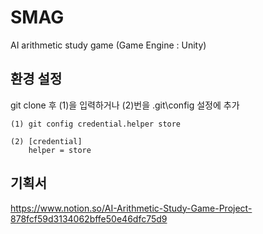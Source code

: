 # SMAG
AI arithmetic study game
(Game Engine : Unity)


## 환경 설정
git clone 후 (1)을 입력하거나 (2)번을 .git\config 설정에 추가
```
(1) git config credential.helper store

(2) [credential]
	helper = store
```


## 기획서
https://www.notion.so/AI-Arithmetic-Study-Game-Project-878fcf59d3134062bffe50e46dfc75d9
